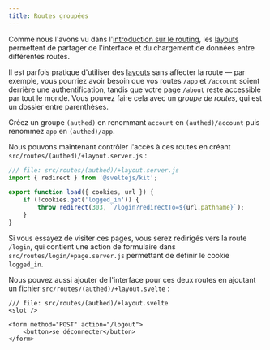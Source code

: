 ```yaml
---
title: Routes groupées
---
```


Comme nous l'avons vu dans l'[introduction sur le routing](/tutorial/layouts), les <span class="vo">[layouts](SVELTE_SITE_URL/docs/web#layout)</span> permettent de partager de l'interface et du chargement de données entre différentes routes.

Il est parfois pratique d'utiliser des <span class="vo">[layouts](SVELTE_SITE_URL/docs/web#layout)</span> sans affecter la route — par exemple, vous pourriez avoir besoin que vos routes `/app` et `/account` soient derrière une authentification, tandis que votre page `/about` reste accessible par tout le monde. Vous pouvez faire cela avec un _groupe de routes_, qui est un dossier entre parenthèses.

Créez un groupe `(authed)` en renommant `account` en `(authed)/account` puis renommez `app` en `(authed)/app`.

Nous pouvons maintenant contrôler l'accès à ces routes en créant `src/routes/(authed)/+layout.server.js` :

```js
/// file: src/routes/(authed)/+layout.server.js
import { redirect } from '@sveltejs/kit';

export function load({ cookies, url }) {
	if (!cookies.get('logged_in')) {
		throw redirect(303, `/login?redirectTo=${url.pathname}`);
	}
}
```

Si vous essayez de visiter ces pages, vous serez redirigés vers la route `/login`, qui contient une action de formulaire dans `src/routes/login/+page.server.js` permettant de définir le cookie `logged_in`.

Nous pouvez aussi ajouter de l'interface pour ces deux routes en ajoutant un fichier `src/routes/(authed)/+layout.svelte` :

```svelte
/// file: src/routes/(authed)/+layout.svelte
<slot />

<form method="POST" action="/logout">
	<button>se déconnecter</button>
</form>
```
